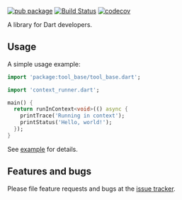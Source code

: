 [![pub package](https://img.shields.io/pub/v/tool_base.svg)](https://pub.dartlang.org/packages/tool_base)
[![Build Status](https://travis-ci.com/mmcc007/tool_base.svg?branch=master)](https://travis-ci.com/mmcc007/tool_base)
[![codecov](https://codecov.io/gh/mmcc007/tool_base/branch/master/graph/badge.svg)](https://codecov.io/gh/mmcc007/tool_base)

A library for Dart developers.

## Usage

A simple usage example:

```dart
import 'package:tool_base/tool_base.dart';

import 'context_runner.dart';

main() {
  return runInContext<void>(() async {
    printTrace('Running in context');
    printStatus('Hello, world!');
  });
}
```

See [example](example) for details.

## Features and bugs

Please file feature requests and bugs at the [issue tracker][tracker].

[tracker]: http://example.com/issues/replaceme

